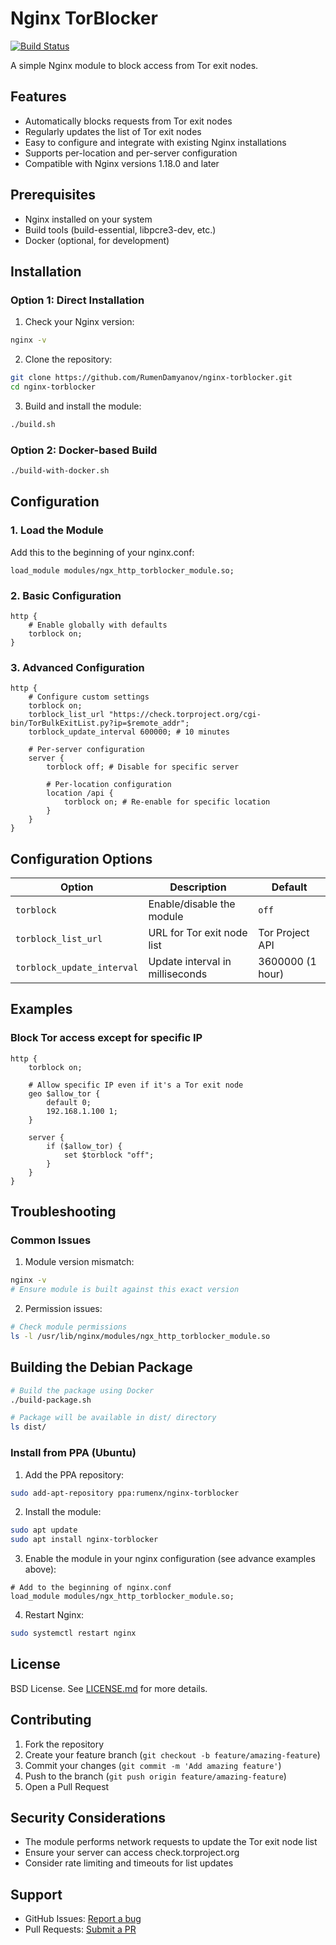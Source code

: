 # Nginx TorBlocker

[![Build Status](https://github.com/RumenDamyanov/nginx-torblocker/actions/workflows/build.yml/badge.svg)](https://github.com/RumenDamyanov/nginx-torblocker/actions/workflows/build.yml)

A simple Nginx module to block access from Tor exit nodes.

## Features

- Automatically blocks requests from Tor exit nodes
- Regularly updates the list of Tor exit nodes
- Easy to configure and integrate with existing Nginx installations
- Supports per-location and per-server configuration
- Compatible with Nginx versions 1.18.0 and later

## Prerequisites

- Nginx installed on your system
- Build tools (build-essential, libpcre3-dev, etc.)
- Docker (optional, for development)

## Installation

### Option 1: Direct Installation

1. Check your Nginx version:

```bash
nginx -v
```

2. Clone the repository:

```bash
git clone https://github.com/RumenDamyanov/nginx-torblocker.git
cd nginx-torblocker
```

3. Build and install the module:

```bash
./build.sh
```

### Option 2: Docker-based Build

```bash
./build-with-docker.sh
```

## Configuration

### 1. Load the Module

Add this to the beginning of your nginx.conf:

```nginx
load_module modules/ngx_http_torblocker_module.so;
```

### 2. Basic Configuration

```nginx
http {
    # Enable globally with defaults
    torblock on;
}
```

### 3. Advanced Configuration

```nginx
http {
    # Configure custom settings
    torblock on;
    torblock_list_url "https://check.torproject.org/cgi-bin/TorBulkExitList.py?ip=$remote_addr";
    torblock_update_interval 600000; # 10 minutes

    # Per-server configuration
    server {
        torblock off; # Disable for specific server

        # Per-location configuration
        location /api {
            torblock on; # Re-enable for specific location
        }
    }
}
```

## Configuration Options

| Option | Description | Default |
|--------|-------------|---------|
| `torblock` | Enable/disable the module | `off` |
| `torblock_list_url` | URL for Tor exit node list | Tor Project API |
| `torblock_update_interval` | Update interval in milliseconds | 3600000 (1 hour) |

## Examples

### Block Tor access except for specific IP

```nginx
http {
    torblock on;

    # Allow specific IP even if it's a Tor exit node
    geo $allow_tor {
        default 0;
        192.168.1.100 1;
    }

    server {
        if ($allow_tor) {
            set $torblock "off";
        }
    }
}
```

## Troubleshooting

### Common Issues

1. Module version mismatch:

```bash
nginx -v
# Ensure module is built against this exact version
```

2. Permission issues:

```bash
# Check module permissions
ls -l /usr/lib/nginx/modules/ngx_http_torblocker_module.so
```

## Building the Debian Package

```bash
# Build the package using Docker
./build-package.sh

# Package will be available in dist/ directory
ls dist/
```

### Install from PPA (Ubuntu)

1. Add the PPA repository:

```bash
sudo add-apt-repository ppa:rumenx/nginx-torblocker
```

2. Install the module:

```bash
sudo apt update
sudo apt install nginx-torblocker
```

3. Enable the module in your nginx configuration (see advance examples above):

```nginx
# Add to the beginning of nginx.conf
load_module modules/ngx_http_torblocker_module.so;
```

4. Restart Nginx:

```bash
sudo systemctl restart nginx
```

## License

BSD License. See [LICENSE.md](LICENSE.md) for more details.

## Contributing

1. Fork the repository
2. Create your feature branch (`git checkout -b feature/amazing-feature`)
3. Commit your changes (`git commit -m 'Add amazing feature'`)
4. Push to the branch (`git push origin feature/amazing-feature`)
5. Open a Pull Request

## Security Considerations

- The module performs network requests to update the Tor exit node list
- Ensure your server can access check.torproject.org
- Consider rate limiting and timeouts for list updates

## Support

- GitHub Issues: [Report a bug](https://github.com/RumenDamyanov/nginx-torblocker/issues)
- Pull Requests: [Submit a PR](https://github.com/RumenDamyanov/nginx-torblocker/pulls)
